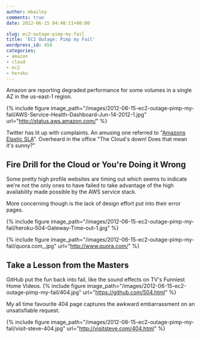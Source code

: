 ```yaml
---
author: mbailey
comments: true
date: 2012-06-15 04:48:11+00:00

slug: ec2-outage-pimp-my-fail
title: 'EC2 Outage: Pimp my Fail'
wordpress_id: 454
categories:
- amazon
- cloud
- ec2
- heroku
---
```


Amazon are reporting degraded performance for some volumes in a single AZ in
the us-east-1 region.

{% 
  include figure
  image_path="/images/2012-06-15-ec2-outage-pimp-my-fail/AWS-Service-Health-Dashboard-Jun-14-2012-1.jpg"
  url="http://status.aws.amazon.com/"
%}

Twitter has lit up with complaints. An amusing one referred to "[Amazons
Elastic SLA](https://twitter.com/#!/search/elastic%20sla)". Overheard in the
office "The Cloud's down! Does that mean it's sunny?"


## Fire Drill for the Cloud or You're Doing it Wrong

Some pretty high profile websites are timing out which seems to indicate we're
not the only ones to have failed to take advantage of the high availability
made possible by the AWS service stack.

More concerning though is the lack of design effort put into their error pages.

{% 
  include figure
  image_path="/images/2012-06-15-ec2-outage-pimp-my-fail/heroku-504-Gateway-Time-out-1.jpg"
%}

{% 
  include figure
  image_path="/images/2012-06-15-ec2-outage-pimp-my-fail/quora.com_.jpg"
  url="http://www.quora.com/"
%}


## Take a Lesson from the Masters

GitHub put the fun back into fail, like the sound effects on TV's Funniest Home Videos.
{% 
  include figure
  image_path="/images/2012-06-15-ec2-outage-pimp-my-fail/404.jpg"
  url="https://github.com/504.html"
%}

My all time favourite 404 page captures the awkward embarrassment on an unsatisfiable request.

{% 
  include figure 
  image_path="/images/2012-06-15-ec2-outage-pimp-my-fail/visit-steve-404.jpg"
  url="http://visitsteve.com/404.html"
%}

